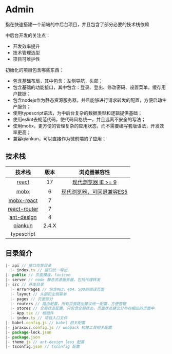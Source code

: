 # Admin

指在快速搭建一个前端的中后台项目，并且包含了部分必要的技术栈依赖

中后台开发的关注点：
* 开发效率提升
* 技术管理选型
* 项目可维护性

初始化的项目包含哪些东西：
* 包含基础布局，其中包含：左侧导航，头部；
* 包含基础的功能接口，其中包含：登录、登出、修改密码、设置菜单，缓存用户数据；
* 包含nodejs作为静态资源服务器，并且能够进行请求转发的配置，方便启动生产服务；
* 使用typescript语法，为中后台复杂的数据类型和逻辑提供基础；
* 使用eslint去规范代码，使代码风格统一，并且远离不安全的写法；
* 使用mobx，更方便的管理复杂的应用状态，而不需要编写套版语法，开发效率更高；
* 兼容qiankun，可以直接作为微前端的子应用；

## 技术栈

| 技术栈 | 版本 | 浏览器兼容性 |
|:-----:|:-----:|:-----:|
| [react](https://zh-hans.reactjs.org/docs/getting-started.html) | 17 | [现代浏览器 IE >= 9](https://zh-hans.reactjs.org/docs/react-dom.html#browser-support) |
| [mobx](https://zh.mobx.js.org/README.html) | 6 | [现代浏览器，可回退兼容ES5](https://zh.mobx.js.org/installation.html#%E5%9C%A8%E8%BE%83%E6%97%A7%E7%9A%84javascript%E7%8E%AF%E5%A2%83%E4%B8%AD%E4%BD%BF%E7%94%A8mobx) |
| [mobx-react](https://github.com/mobxjs/mobx-react) | 7 |  |
| [react-router](https://reactrouter.com/web/guides/quick-start) | 7 |  |
| [ant-design](https://ant.design/components/overview-cn/) | 4 |  |
| [qiankun](https://qiankun.umijs.org/zh/guide) | 2.4.X |  |
| typescript |  |  |

## 目录简介
```javascript
|- api // 接口存放目录
  |- index.ts // 接口统一导出
|- public // 页面模板，favicon
|- server // node 静态资源服务器，包括代理转发
|- src // 开发目录
  |- errorPages // 包含403、404、500的错误页面
  |- layout // 头部和左侧菜单
  |- pages // 页面部分
  |- routers // 路由配置，所有页面路由建议统一配置，方便管理
  |- stores // 全局状态配置，只包含全局状态，页面状态建议分布在相应的页面中
  |- App.tsx // 根组件
  |- index.ts // 项目入口文件
|- babel.config.js // babel 相关配置
|- jaraxxus.config.js // webpack 构建工具相关配置
|- package-lock.json
|- package.json
|- theme.js // ant-design less 配置
|- tsconfig.json // tsconfig 配置
```
